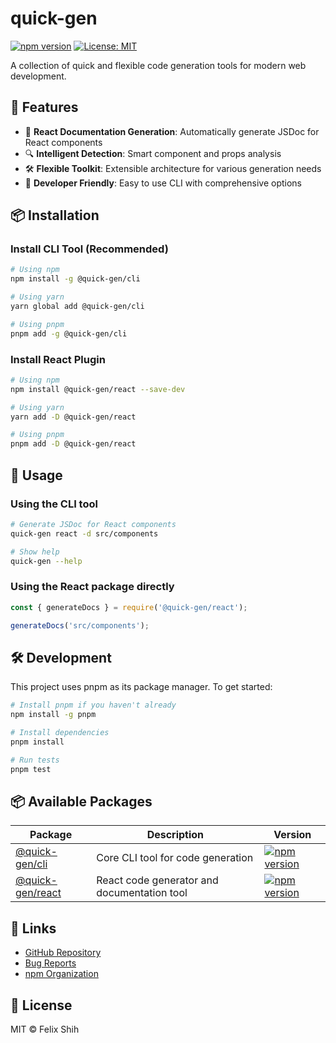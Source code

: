 # quick-gen

[![npm version](https://img.shields.io/npm/v/@quick-gen/cli.svg)](https://www.npmjs.com/package/@quick-gen/cli)
[![License: MIT](https://img.shields.io/badge/License-MIT-blue.svg)](https://opensource.org/licenses/MIT)

A collection of quick and flexible code generation tools for modern web development.

## 🚀 Features

- 📝 **React Documentation Generation**: Automatically generate JSDoc for React components
- 🔍 **Intelligent Detection**: Smart component and props analysis
- 🛠️ **Flexible Toolkit**: Extensible architecture for various generation needs
- 💪 **Developer Friendly**: Easy to use CLI with comprehensive options

## 📦 Installation

### Install CLI Tool (Recommended)
```bash
# Using npm
npm install -g @quick-gen/cli

# Using yarn
yarn global add @quick-gen/cli

# Using pnpm
pnpm add -g @quick-gen/cli
```

### Install React Plugin
```bash
# Using npm
npm install @quick-gen/react --save-dev

# Using yarn
yarn add -D @quick-gen/react

# Using pnpm
pnpm add -D @quick-gen/react
```

## 🎯 Usage

### Using the CLI tool

```bash
# Generate JSDoc for React components
quick-gen react -d src/components

# Show help
quick-gen --help
```

### Using the React package directly

```javascript
const { generateDocs } = require('@quick-gen/react');

generateDocs('src/components');
```

## 🛠️ Development

This project uses pnpm as its package manager. To get started:

```bash
# Install pnpm if you haven't already
npm install -g pnpm

# Install dependencies
pnpm install

# Run tests
pnpm test
```

## 📦 Available Packages

| Package | Description | Version |
|---------|------------|----------|
| [@quick-gen/cli](packages/genkit/README.md) | Core CLI tool for code generation | [![npm version](https://badge.fury.io/js/@quick-gen/cli.svg)](https://www.npmjs.com/package/@quick-gen/cli) |
| [@quick-gen/react](packages/react/README.md) | React code generator and documentation tool | [![npm version](https://badge.fury.io/js/@quick-gen/react.svg)](https://www.npmjs.com/package/@quick-gen/react) |

## 🔗 Links

- [GitHub Repository](https://github.com/fufuShih/quick-gen)
- [Bug Reports](https://github.com/fufuShih/quick-gen/issues)
- [npm Organization](https://www.npmjs.com/org/quick-gen)

## 📄 License

MIT © Felix Shih 